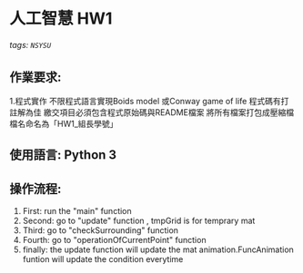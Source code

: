 # 人工智慧 HW1
###### tags: `NSYSU`

## 作業要求:
1.程式實作 
不限程式語言實現Boids model 或Conway game of life 
程式碼有打註解為佳 
繳交項目必須包含程式原始碼與README檔案 
將所有檔案打包成壓縮檔
檔名命名為「HW1_組長學號」

## 使用語言: Python 3

## 操作流程:
1. First: run the "main" function
2. Second: go to "update" function , tmpGrid is for temprary mat 
3. Third: go to "checkSurrounding" function
4. Fourth: go to "operationOfCurrentPoint" function
5. finally: the update function will update the mat animation.FuncAnimation funtion will update the condition everytime